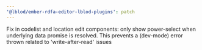 ```yaml
---
'@lblod/ember-rdfa-editor-lblod-plugins': patch
---
```


Fix in codelist and location edit components: only show power-select when underlying data promise is resolved. This prevents a (dev-mode) error thrown related to 'write-after-read' issues
